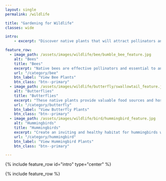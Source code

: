 ```yaml
---
layout: single
permalink: /wildlife

title: "Gardening for Wildlife"
classes: wide

intro: 
    - excerpt: "Discover native plants that will attract pollinators and benefit other wildlife in your area. Pristine lawns and exotic gardens are beautiful but often otherwise lifeless. A native plant garden will be alive with the sounds and movements of bees, butterflies and birds."

feature_row:
  - image_path: /assets/images/wildlife/bee/bumble_bee_feature.jpg
    alt: "Bees"
    title: "Bees"
    excerpt: "Native bees are effective pollinators and essential to any flourishing garden."
    url: "/category/bee"
    btn_label: "View Bee Plants"
    btn_class: "btn--primary"
  - image_path: /assets/images/wildlife/butterfly/swallowtail_feature.jpg
    alt: "Butterflies"
    title: "Butterflies"
    excerpt: "These native plants provide valuable food sources and host plants for butterflies."
    url: "/category/butterfly"
    btn_label: "View Butterfly Plants"
    btn_class: "btn--primary"
  - image_path: /assets/images/wildlife/bird/hummingbird_feature.jpg
    alt: "Hummingbirds"
    title: "Hummingbirds"
    excerpt: "Create an inviting and healthy habitat for hummingbirds with these native plants."
    url: "/category/hummingbird"
    btn_label: "View Hummingbird Plants"
    btn_class: "btn--primary"

---
```


{% include feature_row id="intro" type="center" %}

{% include feature_row %}




